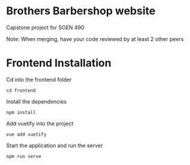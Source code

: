 # Brothers Barbershop website
Capstone project for SOEN 490

Note: When merging, have your code reviewed by at least 2 other peers



# Frontend Installation

Cd into the frontend folder
```
cd frontend
```

Install the dependencies
```
npm install
```

Add vuetify into the project
```
vue add vuetify
```
Start the application and run the server
```
npm run serve
```

